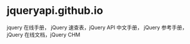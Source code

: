 # jqueryapi.github.io
jquery 在线手册， jQuery 速查表，jQuery API 中文手册， jQuery 参考手册，  jQuery 在线文档，jQuery CHM
